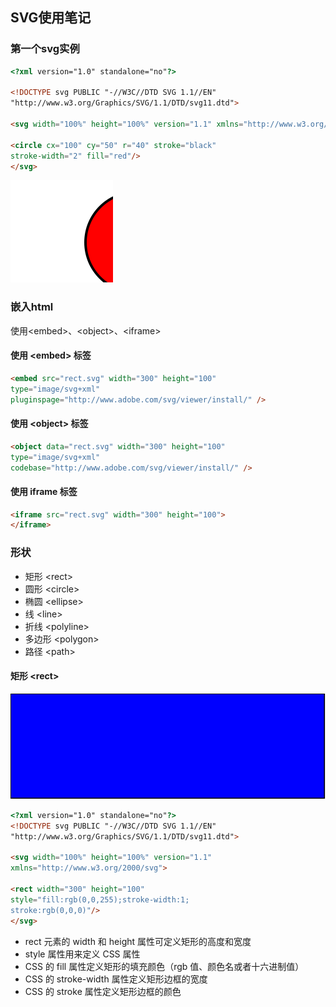 ## SVG使用笔记

### 第一个svg实例
``` html
<?xml version="1.0" standalone="no"?>

<!DOCTYPE svg PUBLIC "-//W3C//DTD SVG 1.1//EN" 
"http://www.w3.org/Graphics/SVG/1.1/DTD/svg11.dtd">

<svg width="100%" height="100%" version="1.1" xmlns="http://www.w3.org/2000/svg">

<circle cx="100" cy="50" r="40" stroke="black"
stroke-width="2" fill="red"/>
</svg>
```
![图片](./svg/ing1.svg)

### 嵌入html
使用\<embed>、\<object>、\<iframe>

#### 使用 \<embed> 标签
``` html
<embed src="rect.svg" width="300" height="100" 
type="image/svg+xml"
pluginspage="http://www.adobe.com/svg/viewer/install/" />
```

#### 使用 \<object> 标签

``` html
<object data="rect.svg" width="300" height="100" 
type="image/svg+xml"
codebase="http://www.adobe.com/svg/viewer/install/" />
```

#### 使用 iframe 标签

``` html
<iframe src="rect.svg" width="300" height="100">
</iframe>
```

### 形状
- 矩形 \<rect>
- 圆形 \<circle>
- 椭圆 \<ellipse>
- 线 \<line>
- 折线 \<polyline>
- 多边形 \<polygon>
- 路径 \<path>

#### 矩形 \<rect>
![图片](./svg/rect1.svg)
``` html
<?xml version="1.0" standalone="no"?>
<!DOCTYPE svg PUBLIC "-//W3C//DTD SVG 1.1//EN" 
"http://www.w3.org/Graphics/SVG/1.1/DTD/svg11.dtd">

<svg width="100%" height="100%" version="1.1"
xmlns="http://www.w3.org/2000/svg">

<rect width="300" height="100"
style="fill:rgb(0,0,255);stroke-width:1;
stroke:rgb(0,0,0)"/>
</svg>
```

- rect 元素的 width 和 height 属性可定义矩形的高度和宽度
- style 属性用来定义 CSS 属性
- CSS 的 fill 属性定义矩形的填充颜色（rgb 值、颜色名或者十六进制值）
- CSS 的 stroke-width 属性定义矩形边框的宽度
- CSS 的 stroke 属性定义矩形边框的颜色